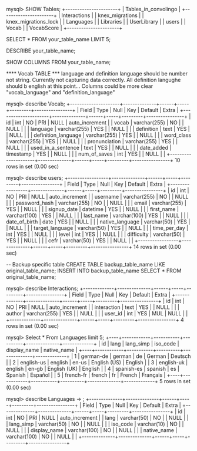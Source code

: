 mysql> SHOW Tables;
+----------------------+
| Tables_in_convolingo |
+----------------------+
| Interactions         |
| knex_migrations      |
| knex_migrations_lock |
| Languages            |
| Libraries            |
| UserLibrary          |
| users                |
| Vocab                |
| VocabScore           |
+----------------------+

SELECT * FROM your_table_name LIMIT 5;

DESCRIBE your_table_name;

SHOW COLUMNS FROM your_table_name;


**** Vocab TABLE ***
language and definition language should be number not string.
Currently not capturing data correctly. All definition langughe should b english at this point...
Columns could be more clear "vocab_language" and "definition_language"

mysql> describe Vocab;
+---------------------+--------------+------+-----+---------+----------------+
| Field               | Type         | Null | Key | Default | Extra          |
+---------------------+--------------+------+-----+---------+----------------+
| id                  | int          | NO   | PRI | NULL    | auto_increment |
| vocab               | varchar(255) | NO   |     | NULL    |                |
| language            | varchar(255) | YES  |     | NULL    |                |
| definition          | text         | YES  |     | NULL    |                |
| definition_language | varchar(255) | YES  |     | NULL    |                |
| word_class          | varchar(255) | YES  |     | NULL    |                |
| pronunciation       | varchar(255) | YES  |     | NULL    |                |
| used_in_a_sentence  | text         | YES  |     | NULL    |                |
| date_added          | timestamp    | YES  |     | NULL    |                |
| num_of_saves        | int          | YES  |     | NULL    |                |
+---------------------+--------------+------+-----+---------+----------------+
10 rows in set (0.00 sec)




mysql> describe users;
+-----------------+--------------+------+-----+---------+----------------+
| Field           | Type         | Null | Key | Default | Extra          |
+-----------------+--------------+------+-----+---------+----------------+
| id              | int          | NO   | PRI | NULL    | auto_increment |
| username        | varchar(255) | NO   |     | NULL    |                |
| password_hash   | varchar(255) | NO   |     | NULL    |                |
| email           | varchar(255) | YES  |     | NULL    |                |
| signup_date     | datetime     | YES  |     | NULL    |                |
| first_name      | varchar(100) | YES  |     | NULL    |                |
| last_name       | varchar(100) | YES  |     | NULL    |                |
| date_of_birth   | date         | YES  |     | NULL    |                |
| native_language | varchar(50)  | YES  |     | NULL    |                |
| target_language | varchar(50)  | YES  |     | NULL    |                |
| time_per_day    | int          | YES  |     | NULL    |                |
| level           | int          | YES  |     | NULL    |                |
| difficulty      | varchar(50)  | YES  |     | NULL    |                |
| cefr            | varchar(50)  | YES  |     | NULL    |                |
+-----------------+--------------+------+-----+---------+----------------+
14 rows in set (0.00 sec)

-- Backup specific table
CREATE TABLE backup_table_name LIKE original_table_name;
INSERT INTO backup_table_name SELECT * FROM original_table_name;


mysql> describe Interactions;
+-------------+--------------+------+-----+---------+----------------+
| Field       | Type         | Null | Key | Default | Extra          |
+-------------+--------------+------+-----+---------+----------------+
| id          | int          | NO   | PRI | NULL    | auto_increment |
| interaction | text         | YES  |     | NULL    |                |
| author      | varchar(255) | YES  |     | NULL    |                |
| user_id     | int          | YES  | MUL | NULL    |                |
+-------------+--------------+------+-----+---------+----------------+
4 rows in set (0.00 sec)

mysql> Select * From Languages limit 5;
+----+------------+-----------+----------+--------------+-------------+
| id | lang       | lang_simp | iso_code | display_name | native_name |
+----+------------+-----------+----------+--------------+-------------+
|  1 | german-de  | german    | de       | German       | Deutsch     |
|  2 | english-us | english   | en-us    | English (US) | English     |
|  3 | english-uk | english   | en-gb    | English (UK) | English     |
|  4 | spanish-es | spanish   | es       | Spanish      | Español     |
|  5 | french-fr  | french    | fr       | French       | Français    |
+----+------------+-----------+----------+--------------+-------------+
5 rows in set (0.00 sec)

mysql> describe Languages
    -> ;
+--------------+--------------+------+-----+---------+----------------+
| Field        | Type         | Null | Key | Default | Extra          |
+--------------+--------------+------+-----+---------+----------------+
| id           | int          | NO   | PRI | NULL    | auto_increment |
| lang         | varchar(50)  | NO   |     | NULL    |                |
| lang_simp    | varchar(50)  | NO   |     | NULL    |                |
| iso_code     | varchar(10)  | NO   |     | NULL    |                |
| display_name | varchar(100) | NO   |     | NULL    |                |
| native_name  | varchar(100) | NO   |     | NULL    |                |
+--------------+--------------+------+-----+---------+----------------+


